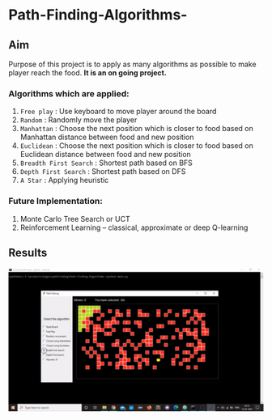 # Path-Finding-Algorithms-

## Aim

Purpose of this project is to apply as many algorithms as possible to make player reach the food.
**It is an on going project.**

### Algorithms which are applied:
1. `Free play` : Use keyboard to move player around the board
2. `Random` : Randomly move the player
3. `Manhattan` : Choose the next position which is closer to food based on Manhattan distance between food and new position
4. `Euclidean` : Choose the next position which is closer to food based on Euclidean distance between food and new position
5. `Breadth First Search` : Shortest path based on BFS
6. `Depth First Search` : Shortest path based on DFS
7. `A Star` : Applying heuristic

### Future Implementation:
1. Monte Carlo Tree Search or UCT
2. Reinforcement Learning – classical, approximate or deep Q-learning

## Results

[![Watch the video](/screencapture/board.gif)](https://youtu.be/tgK6Mjja2JA)
